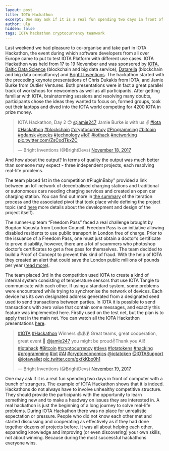 ```yaml
---
layout: post
title: IOTA Hackathon
excerpt: One may ask if it is a real fun spending two days in front of computer with a bunch of strangers. The example of IOTA Hackathon shows that it is indeed. 
author: ula
hidden: false
tags: IOTA hackathon cryptocurrency teamwork
---
```


Last weekend we had pleasure to co-organise and take part in IOTA Hackathon, the event during which software developers from all over Europe came to put to test IOTA Platform with different use cases. IOTA Hackathon was held from 17 to 19 November and was sponsored by [IOTA](https://iota.org/), [Baltic Data Science](http://balticdatascience.com/) (blockchain and big data service), [Datarella](http://datarella.com/) (blockchain and big data consultancy) and [Bright Inventions](https://twitter.com/BrightDevs). The hackathon started with the preceding keynote presentations of Chris Dukakis from IOTA, and Jamie Burke from Outlier Ventures. Both presentations were in fact a great parallel track of workshops for newcomers as well as all participants. After getting familiar with IOTA, brainstorming sessions and resolving many doubts, participants chose the ideas they wanted to focus on, formed groups, took out their laptops and dived into the IOTA world competing for 4200 IOTA in prize money. 

<blockquote class="twitter-tweet" data-lang="en"><p lang="en" dir="ltr">IOTA Hackathon, Day 2 😊 <a href="https://twitter.com/jamie247?ref_src=twsrc%5Etfw">@jamie247</a> Jamie Burke is with us ✌ <a href="https://twitter.com/hashtag/Iota?src=hash&amp;ref_src=twsrc%5Etfw">#Iota</a> <a href="https://twitter.com/hashtag/Hackathon?src=hash&amp;ref_src=twsrc%5Etfw">#Hackathon</a> <a href="https://twitter.com/hashtag/blockchain?src=hash&amp;ref_src=twsrc%5Etfw">#blockchain</a> <a href="https://twitter.com/hashtag/cryptocurrency?src=hash&amp;ref_src=twsrc%5Etfw">#cryptocurrency</a> <a href="https://twitter.com/hashtag/Programming?src=hash&amp;ref_src=twsrc%5Etfw">#Programming</a> <a href="https://twitter.com/hashtag/bitcoin?src=hash&amp;ref_src=twsrc%5Etfw">#bitcoin</a> <a href="https://twitter.com/hashtag/gdansk?src=hash&amp;ref_src=twsrc%5Etfw">#gdansk</a> <a href="https://twitter.com/hashtag/geeks?src=hash&amp;ref_src=twsrc%5Etfw">#geeks</a> <a href="https://twitter.com/hashtag/technology?src=hash&amp;ref_src=twsrc%5Etfw">#technology</a> <a href="https://twitter.com/hashtag/IoT?src=hash&amp;ref_src=twsrc%5Etfw">#IoT</a> <a href="https://twitter.com/hashtag/iothack?src=hash&amp;ref_src=twsrc%5Etfw">#iothack</a> <a href="https://twitter.com/hashtag/networking?src=hash&amp;ref_src=twsrc%5Etfw">#networking</a> <a href="https://t.co/ZsCodTkxZC">pic.twitter.com/ZsCodTkxZC</a></p>&mdash; Bright Inventions (@BrightDevs) <a href="https://twitter.com/BrightDevs/status/931824589029761024?ref_src=twsrc%5Etfw">November 18, 2017</a></blockquote>
<script async src="https://platform.twitter.com/widgets.js" charset="utf-8"></script>

And how about the output? In terms of quality the output was much better than someone may expect - three independent projects, each resolving real-life problems. 

The team placed 1st in the competition #PlugInBaby” provided a link between an IoT network of decentralised charging stations and traditional or autonomous cars needing charging services and created an open car charging station. You can find out more in [the summary](http://datarella.com/iota-hackathon-open-car-charging-network-part-1/) of the iteration process and the associated pivot that took place while defining the project topic (and [here](http://datarella.com/iota-hackathon-open-car-charging-network-part-2/) more details about the development and design of the project itself).

The runner-up team “Freedom Pass” faced a real challenge brought by Bogdan Vacusta from London Council. Freedom Pass is an initiative allowing disabled residents to use public transport in London free of charge. Prior to the issuance of a Freedom Pass, one must just obtain a doctor’s certificate to prove disability, however, there are a lot of scammers who photoshop doctor’s certificates to get a free pass for themselves. The team decided to build a Proof of Concept to prevent this kind of fraud. With the help of IOTA they created an alert that could save the London public millions of pounds per year ([read more)](http://datarella.com/iota-hackathon-lessons-learned-fraud-detection-part-1/).

The team placed 3rd in the competition used IOTA to create a kind of internal system consisting of  temperature sensors that use IOTA Tangle to communicate with each other. If using a standard system, some problems were encountered while trying to synchronise the network of devices. Each device has its own designated address generated from a designated seed used to send transactions between parties. In IOTA it is possible to send transactions with zero value that contain some messages, and exactly this feature was implemented here. Firstly used on the test net, but the plan is to apply that in the main net. You can watch all the IOTA Hackathon presentations [here](https://www.youtube.com/watch?v=klJY-v3ureU). 

<blockquote class="twitter-tweet" data-lang="en"><p lang="en" dir="ltr"><a href="https://twitter.com/hashtag/IOTA?src=hash&amp;ref_src=twsrc%5Etfw">#IOTA</a> <a href="https://twitter.com/hashtag/Hackathon?src=hash&amp;ref_src=twsrc%5Etfw">#Hackathon</a> Winners 💰💰💰 Great teams, great cooperation, great event 👏 <a href="https://twitter.com/jamie247?ref_src=twsrc%5Etfw">@jamie247</a> you might be proud✌️Thank you All! <a href="https://twitter.com/hashtag/iotahack?src=hash&amp;ref_src=twsrc%5Etfw">#iotahack</a> <a href="https://twitter.com/hashtag/Bitcoin?src=hash&amp;ref_src=twsrc%5Etfw">#Bitcoin</a> <a href="https://twitter.com/hashtag/cryptocurrency?src=hash&amp;ref_src=twsrc%5Etfw">#cryptocurrency</a> <a href="https://twitter.com/hashtag/devs?src=hash&amp;ref_src=twsrc%5Etfw">#devs</a> <a href="https://twitter.com/hashtag/Iotatokens?src=hash&amp;ref_src=twsrc%5Etfw">#Iotatokens</a> <a href="https://twitter.com/hashtag/hacking?src=hash&amp;ref_src=twsrc%5Etfw">#hacking</a> <a href="https://twitter.com/hashtag/programming?src=hash&amp;ref_src=twsrc%5Etfw">#programming</a> <a href="https://twitter.com/hashtag/iot?src=hash&amp;ref_src=twsrc%5Etfw">#iot</a> <a href="https://twitter.com/hashtag/AI?src=hash&amp;ref_src=twsrc%5Etfw">#AI</a> <a href="https://twitter.com/hashtag/cryptoeconomics?src=hash&amp;ref_src=twsrc%5Etfw">#cryptoeconomics</a> <a href="https://twitter.com/iotatoken?ref_src=twsrc%5Etfw">@iotatoken</a> <a href="https://twitter.com/IOTASupport?ref_src=twsrc%5Etfw">@IOTASupport</a> <a href="https://twitter.com/iotawallet?ref_src=twsrc%5Etfw">@iotawallet</a> <a href="https://t.co/gxfkKbo0h1">pic.twitter.com/gxfkKbo0h1</a></p>&mdash; Bright Inventions (@BrightDevs) <a href="https://twitter.com/BrightDevs/status/932298740362305536?ref_src=twsrc%5Etfw">November 19, 2017</a></blockquote>
<script async src="https://platform.twitter.com/widgets.js" charset="utf-8"></script>

One may ask if it is a real fun spending two days in front of computer with a bunch of strangers. The example of IOTA Hackathon shows that it is indeed. Hackathons do not always have to involve unhealthy competitive structure. They should provide the participants with the opportunity to learn something new and to make a headway on issues they are interested in. A real hackathon is just the beginning of a long journey to solve real-life problems. During IOTA Hackathon there was no place for unrealistic expectation or pressure. People who did not know each other met and started discussing and cooperating as effectively as if they had done together dozens of projects before. It was all about helping each other, expanding knowledge and improving (or even discovering) your own skills, not about winning. Because during the most successful hackathons everyone wins. 
